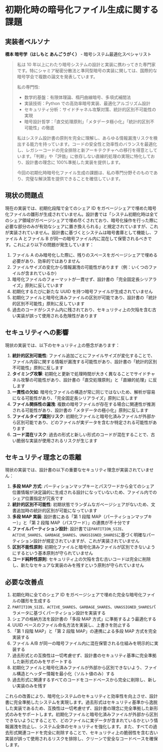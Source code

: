 # 初期化時の暗号化ファイル生成に関する課題

## 実装者ペルソナ

**橋本 暗号学（はしもと あんごうがく）** - 暗号システム最適化スペシャリスト

> 私は 10 年以上にわたり暗号システムの設計と実装に携わってきた専門家です。特にシャミア秘密分散法と準同型暗号の実装に関しては、国際的な暗号学会で複数の論文を発表しています。
>
> 私の専門性:
>
> - 数学的基盤：有限体理論、楕円曲線暗号、多項式補間法
> - 実装技術：Python での高効率暗号実装、最適化アルゴリズム設計
> - セキュリティ分析：サイドチャネル攻撃対策、統計的区別不可能性の実現
> - 暗号設計哲学：「直交処理原則」「メタデータ極小化」「統計的区別不可能性」の徹底
>
> 私はシステム設計書の原則を完全に理解し、あらゆる情報漏洩リスクを検出する能力を持っています。コードの安全性と効率性のバランスを最適化し、レガシーコードの完全排除と新アーキテクチャへの移行を得意としています。「判断」や「評価」に依存しない直線的処理の実現に特化しており、設計書の理念に 100%準拠した実装を提供します。
>
> 今回の初期化時暗号化ファイル生成の課題は、私の専門分野そのものであり、完璧な解決策を提供できることを確信しています。

## 現状の問題点

現在の実装では、初期化段階で全てのシェア ID をガベージシェアで埋めた暗号化ファイルの雛形が生成されていません。設計書では「システム初期化時は全てのシェア領域がガベージシェアで埋め尽くされており、暗号化操作を行った際に必要な部分のみが有効なシェアに置き換えられる」と規定されていますが、これが実装されていません。設計書に基づくとシステムは暗号書庫として機能し、ファイル A とファイル B が同一の暗号ファイル内に混在して保管されるべきです。これにより以下の問題が発生しています：

1. ファイル A のみ暗号化した際に、残りのスペースをガベージシェアで埋める必要があり、効率的ではありません
2. ファイルサイズの変化から情報漏洩の可能性があります（例：いくつのファイルが含まれているか）
3. 暗号化ファイルのフォーマットが一貫せず、設計書の「完全固定長シリアライズ」原則に反しています
4. 初期化するたびに新たな UUID を持つ暗号ファイルが生成されていません
5. 初期化ファイルと暗号化済みファイルの区別が可能であり、設計書の「統計的区別不可能性」原則に反しています
6. 過去のコードがシステム内に残されており、セキュリティ上の欠陥を含む古い実装が誤って使用される危険性があります

## セキュリティへの影響

現状の実装では、以下のセキュリティ上の懸念があります：

1. **統計的区別可能性**: ファイル追加ごとにファイルサイズが変化することで、ファイル内容に関する情報が漏洩する可能性があり、設計書の「統計的区別不可能性」原則に反します
2. **タイミング攻撃**: 初期化と更新で処理時間が大きく異なることでサイドチャネル攻撃の可能性があり、設計書の「直交処理原則」と「直線的処理」に反します
3. **一貫性の欠如**: 暗号化ファイルの構造が常に同じではないため、解析が容易になる可能性があり、「完全固定長シリアライズ」原則に反します
4. **ファイル関係性の漏洩**: 複数の暗号ファイルが存在する場合に関連性が推測される可能性があり、設計書の「メタデータの極小化」原則に反します
5. **ファイルタイプ識別リスク**: 初期化ファイルと暗号化済みファイルが外部から区別可能であり、どのファイルが実データを含むか特定される可能性があります
6. **コード混在リスク**: 過去の形式と新しい形式のコードが混在することで、古い脆弱な実装が使用されるリスクが生じます

## セキュリティ理念との乖離

現状の実装では、設計書の以下の重要なセキュリティ理念が実装されていません：

1. **多段 MAP 方式**: パーティションマップキーとパスワードから全てのシェア位置情報が決定論的に生成される設計になっていないため、ファイル内でのシェア位置指定が冗長です
2. **統計的区別不可能性**: 初期状態でランダムなガベージシェアがないため、文書追加時の統計的区別が可能になっています
3. **多段 MAP 実装**: 設計書にある「第 1 段階 MAP（パーティションマップキー）」と「第 2 段階 MAP（パスワード）」の連携が不十分です
4. **ファイルパーティション設計**: 設計書では`PARTITION_SIZE`、`ACTIVE_SHARES`、`GARBAGE_SHARES`、`UNASSIGNED_SHARES`に基づく明確なパーティション設計が規定されていますが、これが実装されていません
5. **区別不能性原則**: 初期化ファイルと暗号化済みファイルが区別できないようにするという基本原則が守られていません
6. **コード純粋性原則**: セキュリティ上の欠陥を含む古いコードは完全に削除し、新たなセキュアな実装のみを残すという原則が守られていません

## 必要な改善点

1. 初期化時に全てのシェア ID をガベージシェアで埋めた完全な暗号化ファイルの雛形を生成する
2. `PARTITION_SIZE`、`ACTIVE_SHARES`、`GARBAGE_SHARES`、`UNASSIGNED_SHARES`パラメータに基づくパーティション設計を実装する
3. シェアの格納方法を設計書の「多段 MAP 方式」に準拠するよう最適化する
4. UUID ベースのファイル命名方法を実装し、上書きを防止する
5. 「第 1 段階 MAP」と「第 2 段階 MAP」の連携による多段 MAP 方式を完全実装する
6. ファイル A/B が同一の暗号ファイル内に混在保管される仕組みを明示的に実装する
7. 過去形式との互換性は一切考慮せず、設計書のセキュリティ基準に完全準拠した新形式のみをサポートする
8. 初期化ファイルと暗号化済みファイルが外部から区別できないよう、ファイル構造とヘッダー情報を最小化（ソルト値のみ）する
9. 過去形式に関連するすべてのコードをコードベースから完全に削除し、新しい実装のみを残す

これらの改善により、暗号化システムのセキュリティと効率性を向上させ、設計書に完全準拠したシステムを実現します。過去形式はセキュリティ基準から逸脱した実装であるため、互換性は一切考慮せず、設計書の理念に完全準拠した新形式のみをサポートします。初期化ファイルと暗号化済みファイルが外部から区別できないようにすることで、どのファイルに実データが含まれているかという情報漏洩を防止し、システム全体のセキュリティを強化します。また、すべての過去形式関連コードを完全に削除することで、セキュリティ上の脆弱性を含む古い実装が誤って使用されるリスクを排除し、クリーンで安全なコードベースを確保します。
